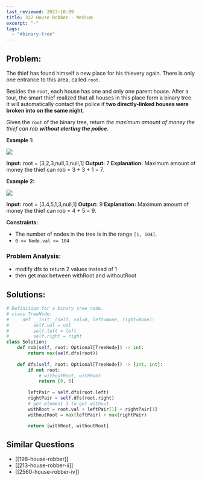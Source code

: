 ```yaml
---
last_reviewed: 2023-10-09
title: 337 House Robber - Medium
excerpt: "-"
tags:
  - "#binary-tree"
---
```

## Problem:
The thief has found himself a new place for his thievery again. There is only one entrance to this area, called `root`.

Besides the `root`, each house has one and only one parent house. After a tour, the smart thief realized that all houses in this place form a binary tree. It will automatically contact the police if **two directly-linked houses were broken into on the same night**.

Given the `root` of the binary tree, return _the maximum amount of money the thief can rob **without alerting the police**_.

**Example 1:**

![](https://assets.leetcode.com/uploads/2021/03/10/rob1-tree.jpg)

**Input:** root = [3,2,3,null,3,null,1]
**Output:** 7
**Explanation:** Maximum amount of money the thief can rob = 3 + 3 + 1 = 7.

**Example 2:**

![](https://assets.leetcode.com/uploads/2021/03/10/rob2-tree.jpg)

**Input:** root = [3,4,5,1,3,null,1]
**Output:** 9
**Explanation:** Maximum amount of money the thief can rob = 4 + 5 = 9.

**Constraints:**

- The number of nodes in the tree is in the range `[1, 104]`.
- `0 <= Node.val <= 104`

### Problem Analysis:

- modify dfs to return 2 values instead of 1
- then get max between withRoot and withoutRoot

## Solutions:

```python
# Definition for a binary tree node.
# class TreeNode:
#     def __init__(self, val=0, left=None, right=None):
#         self.val = val
#         self.left = left
#         self.right = right
class Solution:
    def rob(self, root: Optional[TreeNode]) -> int:
        return max(self.dfs(root))
    
    def dfs(self, root: Optional[TreeNode]) -> [int, int]:
        if not root:
	        # withoutRoot, withRoot
            return [0, 0]
        
        leftPair = self.dfs(root.left)
        rightPair = self.dfs(root.right)
        # get element 1 to get without 
        withRoot = root.val + leftPair[1] + rightPair[1]
        withoutRoot = max(leftPair) + max(rightPair)

        return [withRoot, withoutRoot]

```

## Similar Questions

- [[198-house-robber]]
- [[213-house-robber-ii]]
- [[2560-house-robber-iv]]